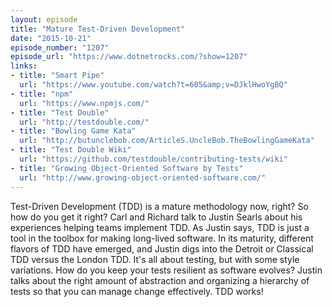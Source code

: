 ```yaml
---
layout: episode
title: "Mature Test-Driven Development"
date: "2015-10-21"
episode_number: "1207"
episode_url: "https://www.dotnetrocks.com/?show=1207"
links:
- title: "Smart Pipe"
  url: "https://www.youtube.com/watch?t=605&amp;v=DJklHwoYgBQ"
- title: "npm"
  url: "https://www.npmjs.com/"
- title: "Test Double"
  url: "http://testdouble.com/"
- title: "Bowling Game Kata"
  url: "http://butunclebob.com/ArticleS.UncleBob.TheBowlingGameKata"
- title: "Test Double Wiki"
  url: "https://github.com/testdouble/contributing-tests/wiki"
- title: "Growing Object-Oriented Software by Tests"
  url: "http://www.growing-object-oriented-software.com/"
---
```


Test-Driven Development (TDD) is a mature methodology now, right? So how do you get it right? Carl and Richard talk to Justin Searls about his experiences helping teams implement TDD. As Justin says, TDD is just a tool in the toolbox for making long-lived software. In its maturity, different flavors of TDD have emerged, and Justin digs into the Detroit or Classical TDD versus the London TDD. It's all about testing, but with some style variations. How do you keep your tests resilient as software evolves? Justin talks about the right amount of abstraction and organizing a hierarchy of tests so that you can manage change effectively. TDD works!
